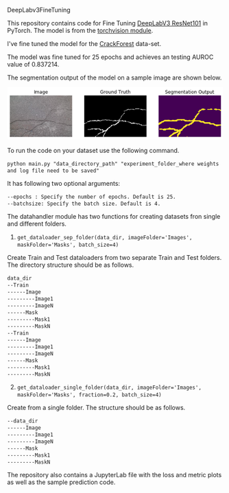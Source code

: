 DeepLabv3FineTuning

This repository contains code for Fine Tuning [DeepLabV3 ResNet101](https://arxiv.org/abs/1706.05587) in PyTorch. The model is from the [torchvision module](https://pytorch.org/docs/stable/torchvision/models.html#semantic-segmentation).

I've fine tuned the model for the [CrackForest](https://github.com/cuilimeng/CrackForest-dataset) data-set. 

The model was fine tuned for 25 epochs and achieves an testing AUROC value of 0.837214.

The segmentation output of the model on a sample image are shown below.

![Sample segmentation output](./SegmentationOutput.png)

To run the code on your dataset use the following command.

```
python main.py "data_directory_path" "experiment_folder_where weights and log file need to be saved"
```
It has following two optional arguments:
```
--epochs : Specify the number of epochs. Default is 25.
--batchsize: Specify the batch size. Default is 4.
```
The datahandler module has two functions for creating datasets fron single and different folders.

1. ```get_dataloader_sep_folder(data_dir, imageFolder='Images', maskFolder='Masks', batch_size=4)```

Create Train and Test dataloaders from two separate Train and Test folders. The directory structure should be as follows.
```
data_dir
--Train
------Image
---------Image1
---------ImageN
------Mask
---------Mask1
---------MaskN
--Train
------Image
---------Image1
---------ImageN
------Mask
---------Mask1
---------MaskN
```
2. ```get_dataloader_single_folder(data_dir, imageFolder='Images', maskFolder='Masks', fraction=0.2, batch_size=4)```

Create from a single folder. The structure should be as follows.
```
--data_dir
------Image
---------Image1
---------ImageN
------Mask
---------Mask1
---------MaskN
```

The repository also contains a JupyterLab file with the loss and metric plots as well as the sample prediction code.
